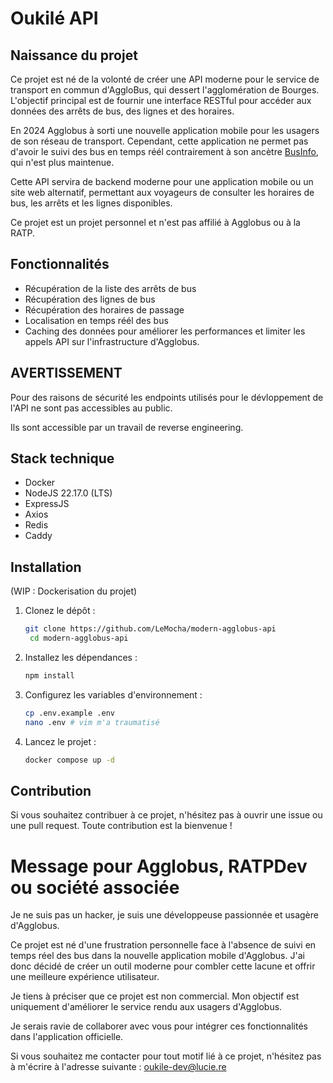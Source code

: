 # Oukilé API

## Naissance du projet
Ce projet est né de la volonté de créer une API moderne pour le service de transport en commun d'AggloBus, qui dessert l'agglomération de Bourges.
L'objectif principal est de fournir une interface RESTful pour accéder aux données des arrêts de bus, des lignes et des horaires.

En 2024 Agglobus à sorti une nouvelle application mobile pour les usagers de son réseau de transport.
Cependant, cette application ne permet pas d'avoir le suivi des bus en temps réél contrairement à son ancètre [BusInfo](https://play.google.com/store/apps/details?id=fr.businfo.businfobourges&hl=fr&pli=1), qui n'est plus maintenue.

Cette API servira de backend moderne pour une application mobile ou un site web alternatif, permettant aux voyageurs de consulter les horaires de bus, les arrêts et les lignes disponibles.

Ce projet est un projet personnel et n'est pas affilié à Agglobus ou à la RATP.

## Fonctionnalités
- Récupération de la liste des arrêts de bus
- Récupération des lignes de bus
- Récupération des horaires de passage
- Localisation en temps réél des bus
- Caching des données pour améliorer les performances et limiter les appels API sur l'infrastructure d'Agglobus.

## AVERTISSEMENT
Pour des raisons de sécurité les endpoints utilisés pour le dévloppement de l'API ne sont pas accessibles au public.

Ils sont accessible par un travail de reverse engineering.

## Stack technique
- Docker
- NodeJS 22.17.0 (LTS)
- ExpressJS
- Axios
- Redis
- Caddy

## Installation
(WIP : Dockerisation du projet)
1. Clonez le dépôt :
   ```bash
   git clone https://github.com/LeMocha/modern-agglobus-api
    cd modern-agglobus-api
    ```
2. Installez les dépendances :
    ```bash
   npm install
   ```
3. Configurez les variables d'environnement :
    ```bash
   cp .env.example .env
   nano .env # vim m'a traumatisé
   ```
4. Lancez le projet :
    ```bash
    docker compose up -d
    ```
   
## Contribution
Si vous souhaitez contribuer à ce projet, n'hésitez pas à ouvrir une issue ou une pull request.
Toute contribution est la bienvenue !

# Message pour Agglobus, RATPDev ou société associée
Je ne suis pas un hacker, je suis une développeuse passionnée et usagère d'Agglobus.

Ce projet est né d'une frustration personnelle face à l'absence de suivi en temps réel des bus dans la nouvelle application mobile d'Agglobus. J'ai donc décidé de créer un outil moderne pour combler cette lacune et offrir une meilleure expérience utilisateur.

Je tiens à préciser que ce projet est non commercial. Mon objectif est uniquement d'améliorer le service rendu aux usagers d'Agglobus.

Je serais ravie de collaborer avec vous pour intégrer ces fonctionnalités dans l'application officielle.

Si vous souhaitez me contacter pour tout motif lié à ce projet, n'hésitez pas à m'écrire à l'adresse suivante :
[oukile-dev@lucie.re](mailto:oukile-dev@lucie.re)
